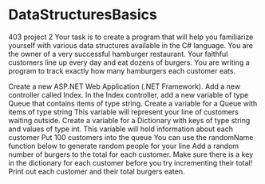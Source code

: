 # DataStructuresBasics
403 project 2
Your task is to create a program that will help you familiarize yourself with various data structures available in the C# language.
You are the owner of a very successful hamburger restaurant. Your faithful customers line up every day and eat dozens of burgers. You are writing a program to track exactly how many hamburgers each customer eats.

Create a new ASP.NET Web Application (.NET Framework). Add a new controller called Index. In the Index controller, add a new variable of type Queue that contains items of type string.
Create a variable for a Queue with items of type string 
This variable will represent your line of customers waiting outside.
Create a variable for a Dictionary with keys of type string and values of type int. 
This variable will hold information about each customer
Put 100 customers into the queue 
You can use the randomName function below to generate random people for your line
Add a random number of burgers to the total for each customer. Make sure there is a key in the dictionary for each customer before you try incrementing their total!
Print out each customer and their total burgers eaten.
